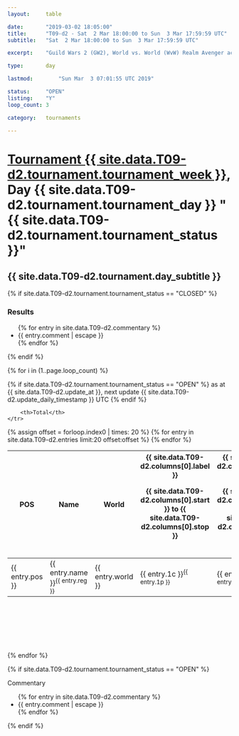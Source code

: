 ```yaml
---
layout: 	table

date: 		"2019-03-02 18:05:00"
title: 		"T09-d2 - Sat  2 Mar 18:00:00 to Sun  3 Mar 17:59:59 UTC"
subtitle: 	"Sat  2 Mar 18:00:00 to Sun  3 Mar 17:59:59 UTC"

excerpt:    "Guild Wars 2 (GW2), World vs. World (WvW) Realm Avenger achivement Tournament. \"Every Kill Counts\""

type:       day

lastmod: 		"Sun Mar  3 07:01:55 UTC 2019"

status:     "OPEN"
listing:    "Y"
loop_count: 3

category: 	tournaments

---
```

<div class="table_header">
    <h1><a href="{{ site.data.T09-d2.tournament.week_url }}">Tournament {{ site.data.T09-d2.tournament.tournament_week }}</a>, Day {{ site.data.T09-d2.tournament.tournament_day }} "{{ site.data.T09-d2.tournament.tournament_status }}"</h1>
    <h2>{{ site.data.T09-d2.tournament.day_subtitle }}</h2> 
</div>

{% if site.data.T09-d2.tournament.tournament_status == "CLOSED" %} 
<div class="commentary">
  <h3>Results</h3>
  <ul>
    {% for entry in site.data.T09-d2.commentary %}
    <li class="commentary_list">{{ entry.comment | escape }}</li>
    {% endfor %}
  </ul>
</div>
{% endif %}


{% for i in (1..page.loop_count) %}

{% if site.data.T09-d2.tournament.tournament_status == "OPEN" %} 
<span class="table_nextupdate">as at {{ site.data.T09-d2.update_at }}, next update {{ site.data.T09-d2.update_daily_timestamp }} UTC</span> 
{% endif %}

<table class="day_table">
  <colgroup>
    <col style="width:18px">
    <col style="width:55px">
    <col style="width:55px">
    <col style="width:12px">
    <col style="width:12px">
    <col style="width:12px">
    <col style="width:12px">
    <col style="width:12px">
    <col style="width:12px">
    <col style="width:12px">
    <col style="width:12px">
    <col style="width:12px">
    <col style="width:12px">
    <col style="width:12px">
    <col style="width:12px">
    <col style="width:12px">
    <col style="width:12px">
    <col style="width:12px">
    <col style="width:12px">
    <col style="width:12px">
    <col style="width:12px">
    <col style="width:12px">
    <col style="width:12px">
    <col style="width:12px">
    <col style="width:12px">
    <col style="width:12px">
    <col style="width:12px">
    <col style="width:18px">
  </colgroup>  
  <thead>
    <tr>
        <th>POS</th>
        <th class="AlignLeft">Name</th>
        <th class="AlignLeft">World</th>

<th><div class="label">{{ site.data.T09-d2.columns[0].label }}<p class="onhover">{{ site.data.T09-d2.columns[0].start }} to {{ site.data.T09-d2.columns[0].stop }}</p></div>​</th>
<th><div class="label">{{ site.data.T09-d2.columns[1].label }}<p class="onhover">{{ site.data.T09-d2.columns[1].start }} to {{ site.data.T09-d2.columns[1].stop }}</p></div>​</th>
<th><div class="label">{{ site.data.T09-d2.columns[2].label }}<p class="onhover">{{ site.data.T09-d2.columns[2].start }} to {{ site.data.T09-d2.columns[2].stop }}</p></div>​</th>
<th><div class="label">{{ site.data.T09-d2.columns[3].label }}<p class="onhover">{{ site.data.T09-d2.columns[3].start }} to {{ site.data.T09-d2.columns[3].stop }}</p></div>​</th>
<th><div class="label">{{ site.data.T09-d2.columns[4].label }}<p class="onhover">{{ site.data.T09-d2.columns[4].start }} to {{ site.data.T09-d2.columns[4].stop }}</p></div>​</th>
<th><div class="label">{{ site.data.T09-d2.columns[5].label }}<p class="onhover">{{ site.data.T09-d2.columns[5].start }} to {{ site.data.T09-d2.columns[5].stop }}</p></div>​</th>
<th><div class="label">{{ site.data.T09-d2.columns[6].label }}<p class="onhover">{{ site.data.T09-d2.columns[6].start }} to {{ site.data.T09-d2.columns[6].stop }}</p></div>​</th>
<th><div class="label">{{ site.data.T09-d2.columns[7].label }}<p class="onhover">{{ site.data.T09-d2.columns[7].start }} to {{ site.data.T09-d2.columns[7].stop }}</p></div>​</th>
<th><div class="label">{{ site.data.T09-d2.columns[8].label }}<p class="onhover">{{ site.data.T09-d2.columns[8].start }} to {{ site.data.T09-d2.columns[8].stop }}</p></div>​</th>
<th><div class="label">{{ site.data.T09-d2.columns[9].label }}<p class="onhover">{{ site.data.T09-d2.columns[9].start }} to {{ site.data.T09-d2.columns[9].stop }}</p></div>​</th>
<th><div class="label">{{ site.data.T09-d2.columns[10].label }}<p class="onhover">{{ site.data.T09-d2.columns[10].start }} to {{ site.data.T09-d2.columns[10].stop }}</p></div>​</th>

<th><div class="label">{{ site.data.T09-d2.columns[11].label }}<p class="onhover">{{ site.data.T09-d2.columns[11].start }} to {{ site.data.T09-d2.columns[11].stop }}</p></div>​</th>
<th><div class="label">{{ site.data.T09-d2.columns[12].label }}<p class="onhover">{{ site.data.T09-d2.columns[12].start }} to {{ site.data.T09-d2.columns[12].stop }}</p></div>​</th>
<th><div class="label">{{ site.data.T09-d2.columns[13].label }}<p class="onhover">{{ site.data.T09-d2.columns[13].start }} to {{ site.data.T09-d2.columns[13].stop }}</p></div>​</th>
<th><div class="label">{{ site.data.T09-d2.columns[14].label }}<p class="onhover">{{ site.data.T09-d2.columns[14].start }} to {{ site.data.T09-d2.columns[14].stop }}</p></div>​</th>
<th><div class="label">{{ site.data.T09-d2.columns[15].label }}<p class="onhover">{{ site.data.T09-d2.columns[15].start }} to {{ site.data.T09-d2.columns[15].stop }}</p></div>​</th>
<th><div class="label">{{ site.data.T09-d2.columns[16].label }}<p class="onhover">{{ site.data.T09-d2.columns[16].start }} to {{ site.data.T09-d2.columns[16].stop }}</p></div>​</th>
<th><div class="label">{{ site.data.T09-d2.columns[17].label }}<p class="onhover">{{ site.data.T09-d2.columns[17].start }} to {{ site.data.T09-d2.columns[17].stop }}</p></div>​</th>
<th><div class="label">{{ site.data.T09-d2.columns[18].label }}<p class="onhover">{{ site.data.T09-d2.columns[18].start }} to {{ site.data.T09-d2.columns[18].stop }}</p></div>​</th>
<th><div class="label">{{ site.data.T09-d2.columns[19].label }}<p class="onhover">{{ site.data.T09-d2.columns[19].start }} to {{ site.data.T09-d2.columns[19].stop }}</p></div>​</th>
<th><div class="label">{{ site.data.T09-d2.columns[20].label }}<p class="onhover">{{ site.data.T09-d2.columns[20].start }} to {{ site.data.T09-d2.columns[20].stop }}</p></div>​</th>

<th><div class="label">{{ site.data.T09-d2.columns[21].label }}<p class="onhover">{{ site.data.T09-d2.columns[21].start }} to {{ site.data.T09-d2.columns[21].stop }}</p></div>​</th>
<th><div class="label">{{ site.data.T09-d2.columns[22].label }}<p class="onhover">{{ site.data.T09-d2.columns[22].start }} to {{ site.data.T09-d2.columns[22].stop }}</p></div>​</th>
<th><div class="label">{{ site.data.T09-d2.columns[23].label }}<p class="onhover">{{ site.data.T09-d2.columns[23].start }} to {{ site.data.T09-d2.columns[23].stop }}</p></div>​</th>

        <th>Total</th>
    </tr>
  </thead>
  {% assign offset = forloop.index0 | times: 20 %}
<tbody>
{% for entry in site.data.T09-d2.entries limit:20 offset:offset %}
  <tr>
    <td class="pl{{ entry.pos }}">{{ entry.pos }}</td>
    <td class="AlignLeft">{{ entry.name }}<sup>{{ entry.reg }}</sup></td>
    <td class="AlignLeft">{{ entry.world }}</td>
    <td class="pl{{ entry.1p }}">{{ entry.1c }}<sup>{{ entry.1p }}</sup></td>
    <td class="pl{{ entry.2p }}">{{ entry.2c }}<sup>{{ entry.2p }}</sup></td>
    <td class="pl{{ entry.3p }}">{{ entry.3c }}<sup>{{ entry.3p }}</sup></td>
    <td class="pl{{ entry.4p }}">{{ entry.4c }}<sup>{{ entry.4p }}</sup></td>
    <td class="pl{{ entry.5p }}">{{ entry.5c }}<sup>{{ entry.5p }}</sup></td>
    <td class="pl{{ entry.6p }}">{{ entry.6c }}<sup>{{ entry.6p }}</sup></td>
    <td class="pl{{ entry.7p }}">{{ entry.7c }}<sup>{{ entry.7p }}</sup></td>
    <td class="pl{{ entry.8p }}">{{ entry.8c }}<sup>{{ entry.8p }}</sup></td>
    <td class="pl{{ entry.9p }}">{{ entry.9c }}<sup>{{ entry.9p }}</sup></td>
    <td class="pl{{ entry.10p }}">{{ entry.10c }}<sup>{{ entry.10p }}</sup></td>
    <td class="pl{{ entry.11p }}">{{ entry.11c }}<sup>{{ entry.11p }}</sup></td>
    <td class="pl{{ entry.12p }}">{{ entry.12c }}<sup>{{ entry.12p }}</sup></td>
    <td class="pl{{ entry.13p }}">{{ entry.13c }}<sup>{{ entry.13p }}</sup></td>
    <td class="pl{{ entry.14p }}">{{ entry.14c }}<sup>{{ entry.14p }}</sup></td>
    <td class="pl{{ entry.15p }}">{{ entry.15c }}<sup>{{ entry.15p }}</sup></td>
    <td class="pl{{ entry.16p }}">{{ entry.16c }}<sup>{{ entry.16p }}</sup></td>
    <td class="pl{{ entry.17p }}">{{ entry.17c }}<sup>{{ entry.17p }}</sup></td>
    <td class="pl{{ entry.18p }}">{{ entry.18c }}<sup>{{ entry.18p }}</sup></td>
    <td class="pl{{ entry.19p }}">{{ entry.19c }}<sup>{{ entry.19p }}</sup></td>
    <td class="pl{{ entry.20p }}">{{ entry.20c }}<sup>{{ entry.20p }}</sup></td>
    <td class="pl{{ entry.21p }}">{{ entry.21c }}<sup>{{ entry.21p }}</sup></td>
    <td class="pl{{ entry.22p }}">{{ entry.22c }}<sup>{{ entry.22p }}</sup></td>
    <td class="pl{{ entry.23p }}">{{ entry.23c }}<sup>{{ entry.23p }}</sup></td>
    <td class="pl{{ entry.24p }}">{{ entry.24c }}<sup>{{ entry.24p }}</sup></td>
    <td>{{ entry.total }}</td>
  </tr>
{% endfor %}  
</tbody>
</table>
<div class="leaderboard">
  <script async src="//pagead2.googlesyndication.com/pagead/js/adsbygoogle.js"></script>
  <!-- 728x90 -->
  <ins class="adsbygoogle"
       style="display:inline-block;width:728px;height:90px"
       data-ad-client="ca-pub-3274917281288240"
       data-ad-slot="3870538733"></ins>
  <script>
  (adsbygoogle = window.adsbygoogle || []).push({});
  </script>    
</div>
<br />
{% endfor %}

{% if site.data.T09-d2.tournament.tournament_status == "OPEN" %} 
<div class="commentary">
  <span class="commentary_title">Commentary</span>
  <ul>
    {% for entry in site.data.T09-d2.commentary %}
    <li class="commentary_list">{{ entry.comment | escape }}</li>
    {% endfor %}
  </ul>
</div>
{% endif %}


